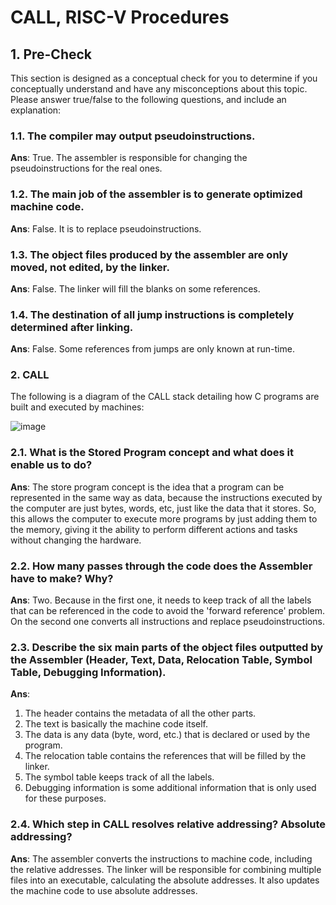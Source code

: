 # CALL, RISC-V Procedures

## 1. Pre-Check

This section is designed as a conceptual check for you to determine if you conceptually understand and have any misconceptions about this topic. Please answer true/false to the following questions, and include an explanation:

### 1.1. The compiler may output pseudoinstructions.

**Ans**: True. The assembler is responsible for changing the pseudoinstructions for the real ones.

### 1.2. The main job of the assembler is to generate optimized machine code.

**Ans**: False. It is to replace pseudoinstructions.

### 1.3. The object files produced by the assembler are only moved, not edited, by the linker.

**Ans**: False. The linker will fill the blanks on some references.

### 1.4. The destination of all jump instructions is completely determined after linking.

**Ans**: False. Some references from jumps are only known at run-time.

### 2. CALL

The following is a diagram of the CALL stack detailing how C programs are built and executed by machines:

![image](https://user-images.githubusercontent.com/69206952/213331708-17723d0a-6497-456d-84ad-6c1d81834014.png)

### 2.1. What is the Stored Program concept and what does it enable us to do?

**Ans**: The store program concept is the idea that a program can be represented in the same way as data, because the instructions executed by the computer are just bytes, words, etc, just like the data that it stores. So, this allows the computer to execute more programs by just adding them to the memory, giving it the ability to perform different actions and tasks without changing the hardware.

### 2.2. How many passes through the code does the Assembler have to make? Why?

**Ans**: Two. Because in the first one, it needs to keep track of all the labels that can be referenced in the code to avoid the 'forward reference' problem. On the second one converts all instructions and replace pseudoinstructions.

### 2.3. Describe the six main parts of the object files outputted by the Assembler (Header, Text, Data, Relocation Table, Symbol Table, Debugging Information).

**Ans**: 

1. The header contains the metadata of all the other parts.
2. The text is basically the machine code itself.
3. The data is any data (byte, word, etc.) that is declared or used by the program.
4. The relocation table contains the references that will be filled by the linker.
5. The symbol table keeps track of all the labels.
6. Debugging information is some additional information that is only used for these purposes.


### 2.4. Which step in CALL resolves relative addressing? Absolute addressing?

**Ans**: The assembler converts the instructions to machine code, including the relative addresses. The linker will be responsible for combining multiple files into an executable, calculating the absolute addresses. It also updates the machine code to use absolute addresses.
